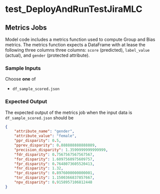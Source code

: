 # test_DeployAndRunTestJiraMLC

## Metrics Jobs

Model code includes a metrics function used to compute Group and Bias metrics.
The metrics function expects a DataFrame with at lease the following three columns three columns: `score` (predicted), `label_value` (actual), and `gender` (protected attribute).

### Sample Inputs

Choose **one** of
 - `df_sample_scored.json`


### Expected Output

The expected output of the metrics job when the input data is `df_sample_scored.json` should be 
```json
{
    "attribute_name": "gender",
    "attribute_value": "female",
    "ppr_disparity": 0.5,
    "pprev_disparity": 0.888888888888889,
    "precision_disparity": 1.3599999999999999,
    "fdr_disparity": 0.7567567567567567,
    "for_disparity": 1.6097560975609757,
    "fpr_disparity": 0.7648073605520413,
    "fnr_disparity": 1.32,
    "tpr_disparity": 0.8976000000000001,
    "tnr_disparity": 1.1500366837857667,
    "npv_disparity": 0.9158957106812448
}
```
